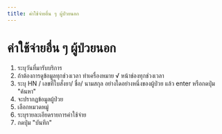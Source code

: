 ```yaml
---
title: ค่าใช้จ่ายอื่น ๆ ผู้ป่วยนอก
---
```


# ค่าใช้จ่ายอื่น ๆ ผู้ป่วยนอก

1. ระบุวันที่มารับบริการ 
2. ถ้าต้องการดูข้อมูลทุกช่วงเวลา ทำเครื่องหมาย √ หน้าช่องทุกช่วงเวลา
3. ระบุ HN / เลขที่ใบสั่งยา/ ชื่อ/ นามสกุล อย่างใดอย่างหนึ่งของผู้ป่วย แล้ว enter หรือกดปุ่ม "ค้นหา"
4. จะปรากฏข้อมูลผู้ป่วย
5. เลือกหมวดหมู่ 
6. ระบุรายละเอียดรายการค่าใช้จ่าย
7. กดปุ่ม "บันทึก"